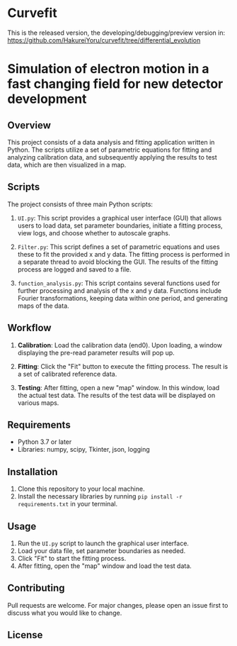 # Curvefit

This is the released version, the developing/debugging/preview version in: https://github.com/HakureiYoru/curvefit/tree/differential_evolution

# Simulation of electron motion in a fast changing field for new detector development

## Overview

This project consists of a data analysis and fitting application written in Python. The scripts utilize a set of parametric equations for fitting and analyzing calibration data, and subsequently applying the results to test data, which are then visualized in a map.

## Scripts

The project consists of three main Python scripts:

1. `UI.py`: This script provides a graphical user interface (GUI) that allows users to load data, set parameter boundaries, initiate a fitting process, view logs, and choose whether to autoscale graphs.

2. `Filter.py`: This script defines a set of parametric equations and uses these to fit the provided x and y data. The fitting process is performed in a separate thread to avoid blocking the GUI. The results of the fitting process are logged and saved to a file.

3. `function_analysis.py`: This script contains several functions used for further processing and analysis of the x and y data. Functions include Fourier transformations, keeping data within one period, and generating maps of the data.

## Workflow

1. **Calibration**: Load the calibration data (end0). Upon loading, a window displaying the pre-read parameter results will pop up.

2. **Fitting**: Click the "Fit" button to execute the fitting process. The result is a set of calibrated reference data.

3. **Testing**: After fitting, open a new "map" window. In this window, load the actual test data. The results of the test data will be displayed on various maps.

## Requirements

- Python 3.7 or later
- Libraries: numpy, scipy, Tkinter, json, logging

## Installation

1. Clone this repository to your local machine.
2. Install the necessary libraries by running `pip install -r requirements.txt` in your terminal.

## Usage

1. Run the `UI.py` script to launch the graphical user interface.
2. Load your data file, set parameter boundaries as needed.
3. Click "Fit" to start the fitting process.
4. After fitting, open the "map" window and load the test data.

## Contributing

Pull requests are welcome. For major changes, please open an issue first to discuss what you would like to change.

## License


